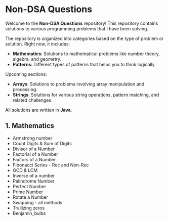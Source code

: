 
# Non-DSA Questions

Welcome to the **Non-DSA Questions** repository! This repository contains solutions to various programming problems that I have been solving. 

The repository is organized into categories based on the type of problem or solution. Right now, it includes:
- **Mathematics**: Solutions to mathematical problems like number theory, algebra, and geometry.
- **Patterns**: Different types of patterns that helps you to think logically.

Upcoming sections:
- **Arrays**: Solutions to problems involving array manipulation and processing.
- **Strings**: Solutions for various string operations, pattern matching, and related challenges.

All solutions are written in **Java**.

## 1. Mathematics

  - Armstrong number
  - Count Digits & Sum of Digits
  - Divisor of a Number
  - Factorial of a Number
  - Factors of a Number
  - Fibonacci Series - Rec and Non-Rec
  - GCD & LCM
  - Inverse of a number
  - Palindrome Number
  - Perfect Number
  - Prime Number 
  - Rotate a Number
  - Swapping - all methods
  - Trailizing zeros
  - Benjamin_bulbs

